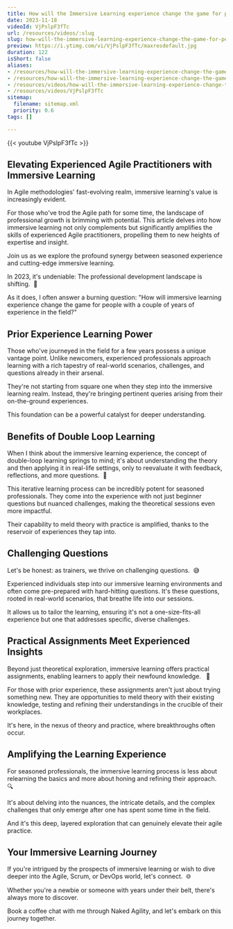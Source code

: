 ```yaml
---
title: How will the Immersive Learning experience change the game for people with a couple of years experience in the field?
date: 2023-11-18
videoId: VjPslpF3fTc
url: /resources/videos/:slug
slug: how-will-the-immersive-learning-experience-change-the-game-for-people-with-a-couple-of-years-experience-in-the-field
preview: https://i.ytimg.com/vi/VjPslpF3fTc/maxresdefault.jpg
duration: 122
isShort: false
aliases:
- /resources/how-will-the-immersive-learning-experience-change-the-game-for-people-with-a-couple-of-years-experience-in-the-field
- /resources/how-will-the-immersive-learning-experience-change-the-game-for-people-with-a-few-years-experience
- /resources/videos/how-will-the-immersive-learning-experience-change-the-game-for-people-with-a-few-years-experience
- /resources/videos/VjPslpF3fTc
sitemap:
  filename: sitemap.xml
  priority: 0.6
tags: []

---
```

{{< youtube VjPslpF3fTc >}}

## Elevating Experienced Agile Practitioners with Immersive Learning 

In Agile methodologies' fast-evolving realm, immersive learning's value is increasingly evident.  

For those who've trod the Agile path for some time, the landscape of professional growth is brimming with potential. This article delves into how immersive learning not only complements but significantly amplifies the skills of experienced Agile practitioners, propelling them to new heights of expertise and insight.  

Join us as we explore the profound synergy between seasoned experience and cutting-edge immersive learning. 

In 2023, it's undeniable: The professional development landscape is shifting.  🚀 

As it does, I often answer a burning question: "How will immersive learning experience change the game for people with a couple of years of experience in the field?" 

## Prior Experience Learning Power 

Those who've journeyed in the field for a few years possess a unique vantage point. Unlike newcomers, experienced professionals approach learning with a rich tapestry of real-world scenarios, challenges, and questions already in their arsenal.  

They're not starting from square one when they step into the immersive learning realm. Instead, they're bringing pertinent queries arising from their on-the-ground experiences.  

This foundation can be a powerful catalyst for deeper understanding. 

## Benefits of Double Loop Learning  

When I think about the immersive learning experience, the concept of double-loop learning springs to mind; it's about understanding the theory and then applying it in real-life settings, only to reevaluate it with feedback, reflections, and more questions.  🔄 

This iterative learning process can be incredibly potent for seasoned professionals. They come into the experience with not just beginner questions but nuanced challenges, making the theoretical sessions even more impactful.  

Their capability to meld theory with practice is amplified, thanks to the reservoir of experiences they tap into. 

## Challenging Questions 

Let's be honest: as trainers, we thrive on challenging questions.  😅 

Experienced individuals step into our immersive learning environments and often come pre-prepared with hard-hitting questions. It's these questions, rooted in real-world scenarios, that breathe life into our sessions.  

It allows us to tailor the learning, ensuring it's not a one-size-fits-all experience but one that addresses specific, diverse challenges. 

## Practical Assignments Meet Experienced Insights  

Beyond just theoretical exploration, immersive learning offers practical assignments, enabling learners to apply their newfound knowledge.   📝 

For those with prior experience, these assignments aren't just about trying something new. They are opportunities to meld theory with their existing knowledge, testing and refining their understandings in the crucible of their workplaces.  

It's here, in the nexus of theory and practice, where breakthroughs often occur. 

## Amplifying the Learning Experience  

For seasoned professionals, the immersive learning process is less about relearning the basics and more about honing and refining their approach.  🔍 

It's about delving into the nuances, the intricate details, and the complex challenges that only emerge after one has spent some time in the field. 

And it's this deep, layered exploration that can genuinely elevate their agile practice. 

## Your Immersive Learning Journey  

If you're intrigued by the prospects of immersive learning or wish to dive deeper into the Agile, Scrum, or DevOps world, let's connect.  🌐 

Whether you're a newbie or someone with years under their belt, there's always more to discover.  

Book a coffee chat with me through Naked Agility, and let's embark on this journey together.




